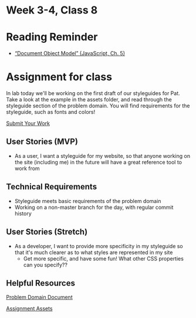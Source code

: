 # Week 3-4, Class 8

# Reading Reminder
* [“Document Object Model” (JavaScript, Ch. 5)](https://canvas.instructure.com/courses/990777/assignments/4229971)

# Assignment for class
In lab today we'll be working on the first draft of our styleguides for Pat. Take a look at the example in the assets folder, and read through the styleguide section of the problem domain. You will find requirements for the styleguide, such as fonts and colors!

[Submit Your Work](https://canvas.instructure.com/courses/990777/assignments/4229994)

## User Stories (MVP)
 - As a user, I want a styleguide for my website, so that anyone working on the site (including me) in the future will have a great reference tool to work from

## Technical Requirements
 - Styleguide meets basic requirements of the problem domain
 - Working on a non-master branch for the day, with regular commit history

## User Stories (Stretch)
 - As a developer, I want to provide more specificity in my styleguide so that it's much clearer as to what styles are represented in my site
    - Get more specific, and have some fun! What other CSS properties can you specify??

## Helpful Resources
[Problem Domain Document](../assets/support.md)

[Assignment Assets](../assets)

